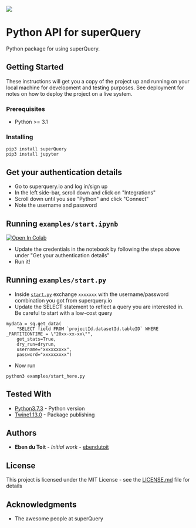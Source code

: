 ![](https://web.superquery.io/wp-content/uploads/2019/03/sq-logotype@1x.svg)

# Python API for superQuery

Python package for using superQuery.

## Getting Started

These instructions will get you a copy of the project up and running on your local machine for development and testing purposes. See deployment for notes on how to deploy the project on a live system.

### Prerequisites

* Python >= 3.1

### Installing

```
pip3 install superQuery
pip3 install jupyter
```

## Get your authentication details
* Go to superquery.io and log in/sign up
* In the left side-bar, scroll down and click on "Integrations"
* Scroll down until you see "Python" and click "Connect"
* Note the username and password

## Running `examples/start.ipynb`
[![Open In Colab](https://colab.research.google.com/assets/colab-badge.svg)](https://colab.research.google.com/github/superquery/superPy/blob/master/examples/start.ipynb)
* Update the credentials in the notebook by following the steps above under "Get your authentication details"
* Run it!


## Running `examples/start.py`
* Inside [`start.py`](https://github.com/superquery/superPy/blob/master/examples/start.py) exchange `xxxxxxx` with the username/password combination you got from superquery.io
* Update the SELECT statement to reflect a query you are interested in. Be careful to start with a low-cost query


```
mydata = sq.get_data(
    "SELECT field FROM `projectId.datasetId.tableID` WHERE _PARTITIONTIME = \"20xx-xx-xx\"", 
    get_stats=True, 
    dry_run=dryrun, 
    username="xxxxxxxxx", 
    password="xxxxxxxxx")
```
* Now run
```
python3 examples/start_here.py
```



## Tested With

* [Python3.7.3](https://www.python.org/downloads/release/python-373/) - Python version
* [Twine1.13.0](https://pypi.org/project/twine/) - Package publishing

## Authors

* **Eben du Toit** - *Initial work* - [ebendutoit](https://github.com/ebendutoit)

## License

This project is licensed under the MIT License - see the [LICENSE.md](LICENSE.md) file for details

## Acknowledgments

* The awesome people at superQuery
